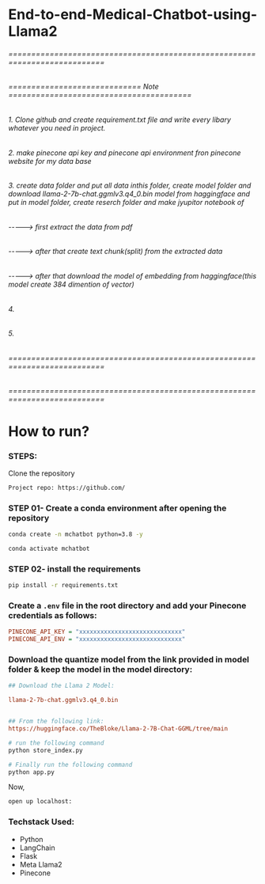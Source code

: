 # End-to-end-Medical-Chatbot-using-Llama2

###### =========================================================================== #####
###### ============================= Note ======================================== #####
###### 1. Clone github and create requirement.txt file and write every libary whatever you need in project.
###### 2. make pinecone api key and pinecone api environment fron pinecone website for my data base
###### 3. create data folder and put all data inthis folder, create model folder and download llama-2-7b-chat.ggmlv3.q4_0.bin model from haggingface and put in model folder, create reserch folder and make jyupitor notebook of 
###### -----> first extract the data from pdf
###### -----> after that create text chunk(split) from the extracted data
###### -----> after that download the model of embedding from haggingface(this model create 384 dimention of vector)

###### 4. 
###### 5.


###### =========================================================================== #####
###### =========================================================================== #####


# How to run?
### STEPS:

Clone the repository

```bash
Project repo: https://github.com/
```

### STEP 01- Create a conda environment after opening the repository

```bash
conda create -n mchatbot python=3.8 -y
```

```bash
conda activate mchatbot
```

### STEP 02- install the requirements
```bash
pip install -r requirements.txt
```


### Create a `.env` file in the root directory and add your Pinecone credentials as follows:

```ini
PINECONE_API_KEY = "xxxxxxxxxxxxxxxxxxxxxxxxxxxxx"
PINECONE_API_ENV = "xxxxxxxxxxxxxxxxxxxxxxxxxxxxx"
```


### Download the quantize model from the link provided in model folder & keep the model in the model directory:

```ini
## Download the Llama 2 Model:

llama-2-7b-chat.ggmlv3.q4_0.bin


## From the following link:
https://huggingface.co/TheBloke/Llama-2-7B-Chat-GGML/tree/main
```

```bash
# run the following command
python store_index.py
```

```bash
# Finally run the following command
python app.py
```

Now,
```bash
open up localhost:
```


### Techstack Used:

- Python
- LangChain
- Flask
- Meta Llama2
- Pinecone



